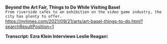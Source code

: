 **Beyond the Art Fair, Things to Do While Visiting Basel**\
`From riverside cafes to an exhibition on the video game industry, the city has plenty to offer.`\
https://nytimes.com/2021/09/21/arts/art-basel-things-to-do.html?searchResultPosition=1

**Transcript: Ezra Klein Interviews Leslie Reagan**\
